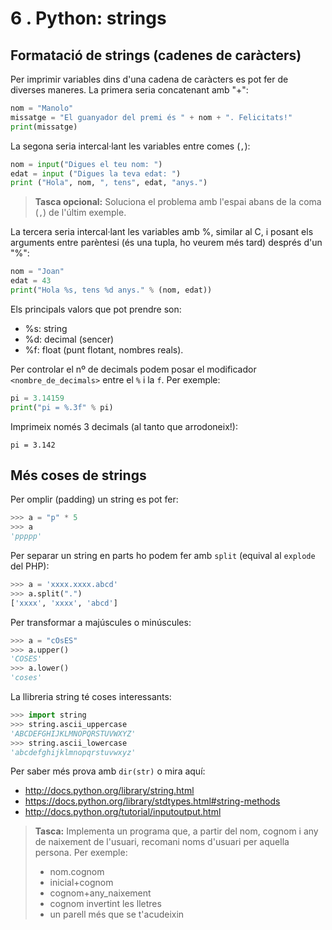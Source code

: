6 . Python: strings
==========================

  
## Formatació de strings (cadenes de caràcters)

Per imprimir variables dins d'una cadena de caràcters es pot fer de
diverses maneres. La primera seria concatenant amb "+":

``` python
nom = "Manolo"
missatge = "El guanyador del premi és " + nom + ". Felicitats!"
print(missatge)
```

La segona seria intercal·lant les variables entre comes (`,`):

``` python
nom = input("Digues el teu nom: ")
edat = input ("Digues la teva edat: ")
print ("Hola", nom, ", tens", edat, "anys.")
```

> **Tasca opcional:** Soluciona el problema amb l'espai abans de la coma (`,`) de l'últim exemple.

La tercera seria intercal·lant les variables amb %, similar al C, i posant els arguments entre parèntesi (és una tupla, ho veurem més tard) després d'un "%":

```python
nom = "Joan"
edat = 43
print("Hola %s, tens %d anys." % (nom, edat))
```

Els principals valors que pot prendre son:

- %s: string
- %d: decimal (sencer)
- %f: float (punt flotant, nombres reals).

Per controlar el nº de decimals podem posar el modificador `<nombre_de_decimals>` entre el `%` i la `f`. Per exemple:

```python
pi = 3.14159
print("pi = %.3f" % pi)
```
Imprimeix només 3 decimals (al tanto que arrodoneix!):
```
pi = 3.142
```


## Més coses de strings

Per omplir (padding) un string es pot fer:

```python
>>> a = "p" * 5
>>> a
'ppppp'
```

Per separar un string en parts ho podem fer amb `split` (equival al
`explode` del PHP):

```python
>>> a = 'xxxx.xxxx.abcd'
>>> a.split(".")
['xxxx', 'xxxx', 'abcd']
```

Per transformar a majúscules o minúscules:

``` python
>>> a = "cOsES"
>>> a.upper()
'COSES'
>>> a.lower()
'coses'
```

La llibreria string té coses interessants:

``` python
>>> import string
>>> string.ascii_uppercase
'ABCDEFGHIJKLMNOPQRSTUVWXYZ'
>>> string.ascii_lowercase
'abcdefghijklmnopqrstuvwxyz'
```

Per saber més prova amb `dir(str)` o mira aquí:

-   http://docs.python.org/library/string.html
-   https://docs.python.org/library/stdtypes.html#string-methods
-   http://docs.python.org/tutorial/inputoutput.html

  

> **Tasca:** Implementa un programa que, a partir del nom, cognom i any de naixement de l'usuari, recomani noms d'usuari per aquella persona. Per exemple:
> - nom.cognom
> - inicial+cognom
> - cognom+any_naixement
> - cognom invertint les lletres
> - un parell més que se t'acudeixin